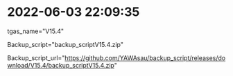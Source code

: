 # 2022-06-03 22:09:35

tgas_name="V15.4"

Backup_script="backup_scriptV15.4.zip"

Backup_script_url="https://github.com/YAWAsau/backup_script/releases/download/V15.4/backup_scriptV15.4.zip"
